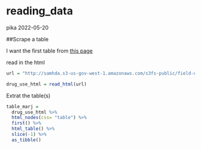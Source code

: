 reading_data
================
pika
2022-05-20

\##Scrape a table

I want the first table from [this
page](https://www.bestplaces.net/cost_of_living/city/new_york/new_york)

read in the html

``` r
url = "http://samhda.s3-us-gov-west-1.amazonaws.com/s3fs-public/field-uploads/2k15StateFiles/NSDUHsaeShortTermCHG2015.htm"

drug_use_html = read_html(url)
```

Extrat the table(s)

``` r
table_marj =
  drug_use_html %>% 
  html_nodes(css= "table") %>% 
  first() %>% 
  html_table() %>% 
  slice(-1) %>% 
  as_tibble()
```
